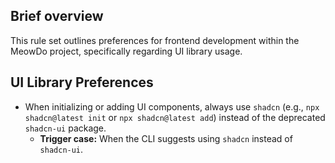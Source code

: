 ## Brief overview
This rule set outlines preferences for frontend development within the MeowDo project, specifically regarding UI library usage.

## UI Library Preferences
- When initializing or adding UI components, always use `shadcn` (e.g., `npx shadcn@latest init` or `npx shadcn@latest add`) instead of the deprecated `shadcn-ui` package.
  - **Trigger case:** When the CLI suggests using `shadcn` instead of `shadcn-ui`.
